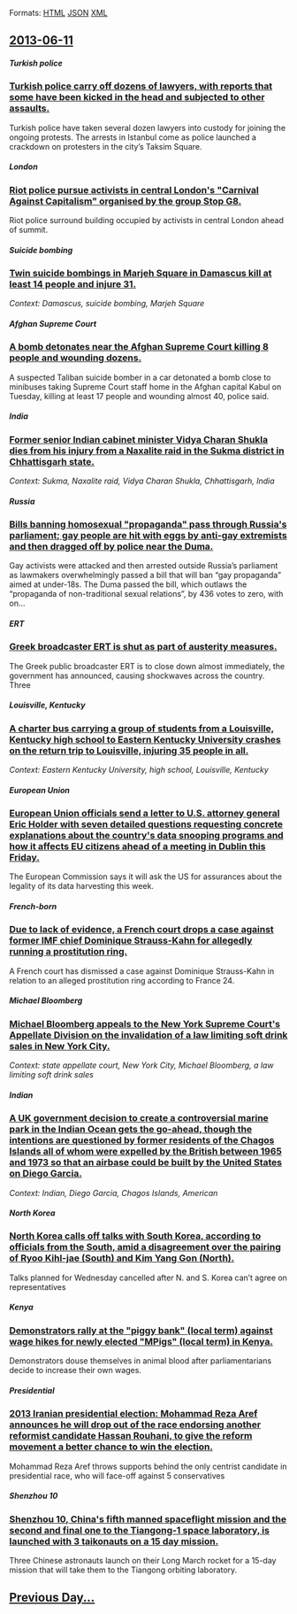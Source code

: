 
Formats: [HTML](2013/06/11/index.html)  [JSON](2013/06/11/index.json)  [XML](2013/06/11/index.xml)  

## [2013-06-11](/news/2013/06/11/index.md)

##### Turkish police
### [Turkish police carry off dozens of lawyers, with reports that some have been kicked in the head and subjected to other assaults. ](/news/2013/06/11/turkish-police-carry-off-dozens-of-lawyers-with-reports-that-some-have-been-kicked-in-the-head-and-subjected-to-other-assaults.md)
Turkish police have taken several dozen lawyers into custody for joining the ongoing protests. The arrests in Istanbul come as police launched a crackdown on protesters in the city’s Taksim Square.

##### London
### [Riot police pursue activists in central London's "Carnival Against Capitalism" organised by the group Stop G8. ](/news/2013/06/11/riot-police-pursue-activists-in-central-london-s-carnival-against-capitalism-organised-by-the-group-stop-g8.md)
Riot police surround building occupied by activists in central London ahead of summit.

##### Suicide bombing
### [Twin suicide bombings in Marjeh Square in Damascus kill at least 14 people and injure 31. ](/news/2013/06/11/twin-suicide-bombings-in-marjeh-square-in-damascus-kill-at-least-14-people-and-injure-31.md)
_Context: Damascus, suicide bombing, Marjeh Square_

##### Afghan Supreme Court
### [A bomb detonates near the Afghan Supreme Court killing 8 people and wounding dozens. ](/news/2013/06/11/a-bomb-detonates-near-the-afghan-supreme-court-killing-8-people-and-wounding-dozens.md)
A suspected Taliban suicide bomber in a car detonated a bomb close to minibuses taking Supreme Court staff home in the Afghan capital Kabul on Tuesday, killing at least 17 people and wounding almost 40, police said.

##### India
### [Former senior Indian cabinet minister Vidya Charan Shukla dies from his injury from a Naxalite raid in the Sukma district in Chhattisgarh state. ](/news/2013/06/11/former-senior-indian-cabinet-minister-vidya-charan-shukla-dies-from-his-injury-from-a-naxalite-raid-in-the-sukma-district-in-chhattisgarh-st.md)
_Context: Sukma, Naxalite raid, Vidya Charan Shukla, Chhattisgarh, India_

##### Russia
### [Bills banning homosexual "propaganda" pass through Russia's parliament; gay people are hit with eggs by anti-gay extremists and then dragged off by police near the Duma. ](/news/2013/06/11/bills-banning-homosexual-propaganda-pass-through-russia-s-parliament-gay-people-are-hit-with-eggs-by-anti-gay-extremists-and-then-dragged.md)
Gay activists were attacked and then arrested outside Russia’s parliament as lawmakers overwhelmingly passed a bill that will ban “gay propaganda” aimed at under-18s. The Duma passed the bill, which outlaws the “propaganda of non-traditional sexual relations”, by 436 votes to zero, with on...

##### ERT
### [Greek broadcaster ERT is shut as part of austerity measures. ](/news/2013/06/11/greek-broadcaster-ert-is-shut-as-part-of-austerity-measures.md)
The Greek public broadcaster ERT is to close down almost immediately, the government has announced, causing shockwaves across the country. Three 

##### Louisville, Kentucky
### [A charter bus carrying a group of students from a Louisville, Kentucky high school to Eastern Kentucky University crashes on the return trip to Louisville, injuring 35 people in all. ](/news/2013/06/11/a-charter-bus-carrying-a-group-of-students-from-a-louisville-kentucky-high-school-to-eastern-kentucky-university-crashes-on-the-return-trip.md)
_Context: Eastern Kentucky University, high school, Louisville, Kentucky_

##### European Union
### [European Union officials send a letter to U.S. attorney general Eric Holder with seven detailed questions requesting concrete explanations about the country's data snooping programs and how it affects EU citizens ahead of a meeting in Dublin this Friday. ](/news/2013/06/11/european-union-officials-send-a-letter-to-u-s-attorney-general-eric-holder-with-seven-detailed-questions-requesting-concrete-explanations-a.md)
The European Commission says it will ask the US for assurances about the legality of its data harvesting this week.

##### French-born
### [Due to lack of evidence, a French court drops a case against former IMF chief Dominique Strauss-Kahn for allegedly running a prostitution ring. ](/news/2013/06/11/due-to-lack-of-evidence-a-french-court-drops-a-case-against-former-imf-chief-dominique-strauss-kahn-for-allegedly-running-a-prostitution-ri.md)
A French court has dismissed a case against Dominique Strauss-Kahn in relation to an alleged prostitution ring according to France 24. 

##### Michael Bloomberg
### [Michael Bloomberg appeals to the New York Supreme Court's Appellate Division on the invalidation of a law limiting soft drink sales in New York City. ](/news/2013/06/11/michael-bloomberg-appeals-to-the-new-york-supreme-court-s-appellate-division-on-the-invalidation-of-a-law-limiting-soft-drink-sales-in-new-y.md)
_Context: state appellate court, New York City, Michael Bloomberg, a law limiting soft drink sales_

##### Indian
### [A UK government decision to create a controversial marine park in the Indian Ocean gets the go-ahead, though the intentions are questioned by former residents of the Chagos Islands all of whom were expelled by the British between 1965 and 1973 so that an airbase could be built by the United States on Diego Garcia. ](/news/2013/06/11/a-uk-government-decision-to-create-a-controversial-marine-park-in-the-indian-ocean-gets-the-go-ahead-though-the-intentions-are-questioned-b.md)
_Context: Indian, Diego Garcia, Chagos Islands, American_

##### North Korea
### [North Korea calls off talks with South Korea, according to officials from the South, amid a disagreement over the pairing of Ryoo Kihl-jae (South) and Kim Yang Gon (North). ](/news/2013/06/11/north-korea-calls-off-talks-with-south-korea-according-to-officials-from-the-south-amid-a-disagreement-over-the-pairing-of-ryoo-kihl-jae.md)
Talks planned for Wednesday cancelled after N. and S. Korea can&rsquo;t agree on representatives

##### Kenya
### [Demonstrators rally at the "piggy bank" (local term) against wage hikes for newly elected "MPigs" (local term) in Kenya. ](/news/2013/06/11/demonstrators-rally-at-the-piggy-bank-local-term-against-wage-hikes-for-newly-elected-mpigs-local-term-in-kenya.md)
Demonstrators douse themselves in animal blood after parliamentarians decide to increase their own wages.

##### Presidential
### [2013 Iranian presidential election: Mohammad Reza Aref announces he will drop out of the race endorsing another reformist candidate Hassan Rouhani, to give the reform movement a better chance to win the election. ](/news/2013/06/11/2013-iranian-presidential-election-mohammad-reza-aref-announces-he-will-drop-out-of-the-race-endorsing-another-reformist-candidate-hassan-r.md)
Mohammad Reza Aref throws supports behind the only centrist candidate in presidential race, who will face-off against 5 conservatives

##### Shenzhou 10
### [Shenzhou 10, China's fifth manned spaceflight mission and the second and final one to the Tiangong-1 space laboratory, is launched with 3 taikonauts on a 15 day mission. ](/news/2013/06/11/shenzhou-10-china-s-fifth-manned-spaceflight-mission-and-the-second-and-final-one-to-the-tiangong-1-space-laboratory-is-launched-with-3-ta.md)
Three Chinese astronauts launch on their Long March rocket for a 15-day mission that will take them to the Tiangong orbiting laboratory.

## [Previous Day...](/news/2013/06/10/index.md)

